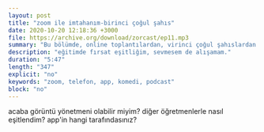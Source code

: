 ```yaml
---
layout: post
title: "zoom ile imtahanım-birinci çoğul şahıs"
date: 2020-10-20 12:18:36 +3000
file: https://archive.org/download/zorcast/ep11.mp3
summary: "Bu bölümde, online toplantılardan, virinci çoğul şahıslardan ve telefonla konuşma adabından söz ediyoruz."
description: "eğitimde fırsat eşitliğim, sevmesem de alışamam."
duration: "5:47" 
length: "347"
explicit: "no" 
keywords: "zoom, telefon, app, komedi, podcast"
block: "no" 
---
```




acaba görüntü yönetmeni olabilir miyim? diğer öğretmenlerle nasıl eşitlendim? app'in hangi tarafındasınız?